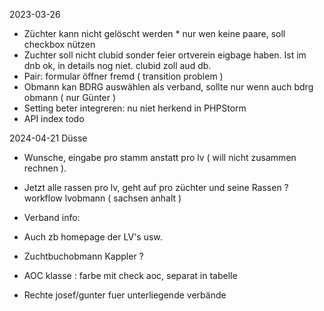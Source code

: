 2023-03-26
* Züchter kann nicht gelöscht werden * nur wen keine paare, soll checkbox nützen
* Zuchter soll nicht clubid sonder feier ortverein eigbage haben. Ist im dnb ok, in details nog niet. clubid zoll aud db.
* Pair: formular öffner fremd ( transition problem )
* Obmann kan BDRG auswählen als verband, sollte nur wenn auch bdrg obmann ( nur Günter )
* Setting beter integreren: nu niet herkend in PHPStorm
* API index todo

2024-04-21 Düsse
  * Wunsche, eingabe pro stamm anstatt pro lv ( will nicht zusammen rechnen ).
  *  Jetzt alle rassen pro lv, geht auf pro züchter und seine Rassen ? workflow lvobmann ( sachsen anhalt )

  * Verband info:  
  * Auch zb homepage der LV's usw.
  * Zuchtbuchobmann Kappler ?
  * AOC klasse : farbe mit check aoc, separat in tabelle
  * Rechte josef/gunter fuer unterliegende verbände





